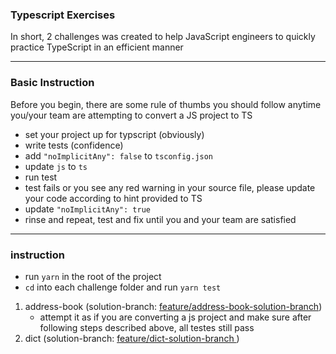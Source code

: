 ### Typescript Exercises

In short, 2 challenges was created to help JavaScript engineers to quickly practice TypeScript in an efficient manner

---

### Basic Instruction

Before you begin, there are some rule of thumbs you should follow anytime you/your team are attempting to convert a JS project to TS

- set your project up for typscript (obviously)
- write tests (confidence)
- add `"noImplicitAny": false` to `tsconfig.json`
- update `js` to `ts`
- run test
- test fails or you see any red warning in your source file, please update your code according to hint provided to TS
- update `"noImplicitAny": true`
- rinse and repeat, test and fix until you and your team are satisfied

---

### instruction

- run `yarn` in the root of the project
- `cd` into each challenge folder and run `yarn test`

1. address-book (solution-branch: [feature/address-book-solution-branch](https://github.com/truedeveloper88/typescript-exercises/tree/feature/address-book-solution-branch/challenges/address-book))
   - attempt it as if you are converting a js project and make sure after following steps described above, all testes still pass
2. dict (solution-branch: [feature/dict-solution-branch ](https://github.com/truedeveloper88/typescript-exercises/tree/feature/dict-solution-branch))
